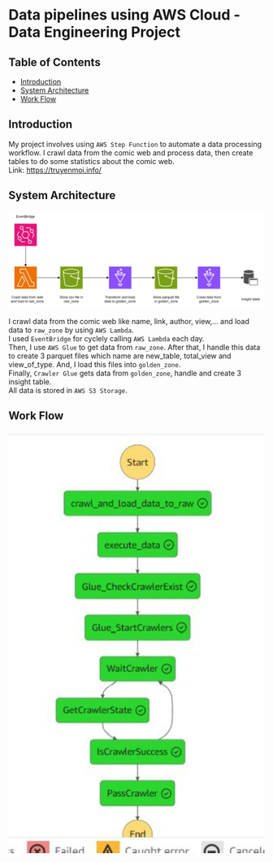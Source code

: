 # Data pipelines using AWS Cloud - Data Engineering Project

## Table of Contents

- [Introduction](#introduction)
- [System Architecture](#system-architecture)
- [Work Flow](#work-flow)

## Introduction

My project involves using `AWS Step Function` to automate a data processing workflow. I crawl data from the comic web and process data, then create tables to do some statistics about the comic web. <br>
Link: https://truyenmoi.info/

## System Architecture

<img src="img/architecture.jpg" width="800">

I crawl data from the comic web like name, link, author, view,... and load data to `raw_zone` by using `AWS Lambda`. <br>
I used `EventBridge` for cyclely calling `AWS Lambda` each day. <br>
Then, I use `AWS Glue` to get data from `raw_zone`. After that, I handle this data to create 3 parquet files which name are new_table, total_view and view_of_type. And, I load this files into `golden_zone`. <br>
Finally, `Crawler Glue` gets data from `golden_zone`, handle and create 3 insight table. <br>
All data is stored in `AWS S3 Storage`.

## Work Flow

<img src="img/workflow.jpg" width="600">
